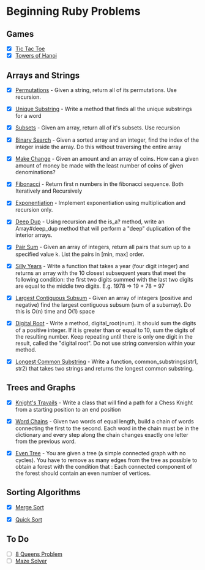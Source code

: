 # Beginning Ruby Problems

## Games

- [x] [Tic Tac Toe](lib/TicTacToe.rb)
- [x] [Towers of Hanoi](lib/towerHanoi.rb)

## Arrays and Strings

- [x] [Permutations](lib/permutations.rb) - Given a string, return all of its permutations. Use recursion.

- [x] [Unique Substring](lib/uniq_subs.rb) - Write a method that finds all the unique substrings for a word

- [x] [Subsets](lib/subsets.rb) - Given am array, return all of it's subsets. Use recursion

- [x] [Binary Search](lib/binary_search.rb) - Given a sorted array and an integer, find the index of the integer inside the array. Do this without traversing the entire array

- [x] [Make Change](lib/make_change.rb) - Given an amount and an array of coins. How can a given amount of money be made with the least number of coins of given denominations?

- [x] [Fibonacci](lib/fibonacci.rb) - Return first n numbers in the fibonacci sequence. Both Iteratively and Recursively

- [x] [Exponentiation](lib/exponentiation.rb) - Implement exponentiation using multiplication and recursion only.

- [x] [Deep Dup](lib/deep_dup.rb) - Using recursion and the is_a? method, write an Array#deep_dup method that will perform a "deep" duplication of the interior arrays.

- [x] [Pair Sum](lib/pair_sum.rb) - Given an array of integers, return all pairs that sum up to a specified value k. List the pairs in [min, max] order.

- [x] [Silly Years](lib/silly_years.rb) - Write a function that takes a year (four digit integer) and returns an
array with the 10 closest subsequent years that meet the following
condition: the first two digits summed with the last two digits are
equal to the middle two digits. E.g. 1978 => 19 + 78 = 97

- [x] [Largest Contiguous Subsum](lib/largest_contiguous_subsum.rb) - Given an array of integers (positive and negative) find the largest contiguous subsum (sum of a subarray). Do this is O(n) time and O(1) space

- [x] [Digital Root](lib/digital_root.rb) - Write a method, digital_root(num). It should sum the digits of a positive integer. If it is greater than or equal to 10, sum the digits of the resulting number. Keep repeating until there is only one digit in the result, called the "digital root". Do not use string conversion within your method.

- [x] [Longest Common Substring](lib/longest_common_substring.rb) - Write a function, common_substrings(str1, str2) that takes two strings and returns the longest common substring.

## Trees and Graphs

- [x] [Knight's Travails](lib/knight_path_finder.rb) - Write a class that will find a path for a Chess Knight from a starting position to an end position

- [x] [Word Chains](lib/word_chainer.rb) - Given two words of equal length, build a chain of words connecting the first to the second. Each word in the chain must be in the dictionary and every step along the chain changes exactly one letter from the previous word.

- [x] [Even Tree](lib/even_tree.rb) - You are given a tree (a simple connected graph with no cycles). You have to remove as many edges from the tree as possible to obtain a forest with the condition that : Each connected component of the forest should contain an even number of vertices.

## Sorting Algorithms

- [x] [Merge Sort](lib/merge_sort.rb)

- [x] [Quick Sort](lib/quicksort.rb)

## To Do

- [ ] [8 Queens Problem]()
- [ ] [Maze Solver]()
